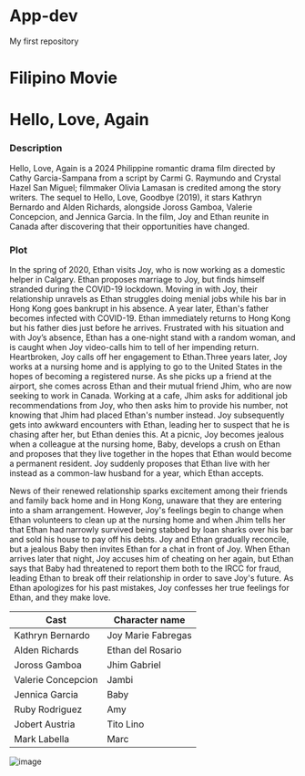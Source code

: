 # App-dev
My first repository
# Filipino Movie
# **Hello, Love, Again**
### Description 
Hello, Love, Again is a 2024 Philippine romantic drama film directed by Cathy Garcia-Sampana from a script by Carmi G. Raymundo and Crystal Hazel San Miguel;
filmmaker Olivia Lamasan is credited among the story writers. The sequel to Hello, Love, Goodbye (2019), 
it stars Kathryn Bernardo and Alden Richards, alongside Joross Gamboa, Valerie Concepcion, and Jennica Garcia. 
In the film, Joy and Ethan reunite in Canada after discovering that their opportunities have changed.
### Plot
In the spring of 2020, Ethan visits Joy, who is now working as a domestic helper in Calgary. 
Ethan proposes marriage to Joy, but finds himself stranded during the COVID-19 lockdown. 
Moving in with Joy, their relationship unravels as Ethan struggles doing menial jobs while his bar in Hong Kong goes bankrupt in his absence. 
A year later, Ethan's father becomes infected with COVID-19. Ethan immediately returns to Hong Kong but his father dies just before he arrives. 
Frustrated with his situation and with Joy’s absence, Ethan has a one-night stand with a random woman, and is caught when Joy video-calls him to tell of her impending return.
Heartbroken, Joy calls off her engagement to Ethan.Three years later, Joy works at a nursing home and is applying to go to the United States in the hopes of becoming a registered nurse.
As she picks up a friend at the airport, she comes across Ethan and their mutual friend Jhim, who are now seeking to work in Canada. 
Working at a cafe, Jhim asks for additional job recommendations from Joy, who then asks him to provide his number, not knowing that Jhim had placed Ethan's number instead. 
Joy subsequently gets into awkward encounters with Ethan, leading her to suspect that he is chasing after her, but Ethan denies this.
At a picnic, Joy becomes jealous when a colleague at the nursing home, Baby, develops a crush on Ethan and proposes that they live together in the hopes that Ethan would become a permanent resident. 
Joy suddenly proposes that Ethan live with her instead as a common-law husband for a year, which Ethan accepts.

News of their renewed relationship sparks excitement among their friends and family back home and in Hong Kong, unaware that they are entering into a sham arrangement. 
However, Joy's feelings begin to change when Ethan volunteers to clean up at the nursing home and when Jhim tells her that Ethan had narrowly survived being stabbed by loan sharks over his bar and sold his house to pay off his debts. 
Joy and Ethan gradually reconcile, but a jealous Baby then invites Ethan for a chat in front of Joy.
When Ethan arrives later that night, Joy accuses him of cheating on her again, but Ethan says that Baby had threatened to report them both to the IRCC for fraud, leading Ethan to break off their relationship in order to save Joy's future. 
As Ethan apologizes for his past mistakes, Joy confesses her true feelings for Ethan, and they make love.


| Cast | Character name |
| ----------- | ----------- |
| Kathryn Bernardo | Joy Marie Fabregas |
| Alden Richards | Ethan del Rosario |
| Joross Gamboa | Jhim Gabriel |
| Valerie Concepcion | Jambi |
| Jennica Garcia | Baby |
| Ruby Rodriguez | Amy |
| Jobert Austria | Tito Lino |
| Mark Labella | Marc |

![image](https://upload.wikimedia.org/wikipedia/en/b/b0/Hello-love-again-poster.jpg)
